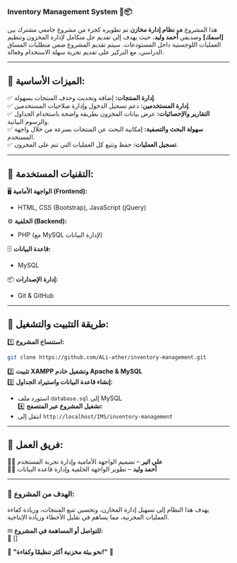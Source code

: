 ### **Inventory Management System** 🏢📦  

هذا المشروع هو **نظام إدارة مخازن** تم تطويره كجزء من مشروع جامعي مشترك بين **[اسمك]** وصديقي **أحمد وليد**، حيث يهدف إلى تقديم حل متكامل لإدارة المخزون وتنظيم العمليات اللوجستية داخل المستودعات. سيتم تقديم المشروع ضمن متطلبات المساق الدراسي، مع التركيز على تقديم تجربة سهلة الاستخدام وفعالة.  

---

## **🔹 الميزات الأساسية:**  
✅ **إدارة المنتجات:** إضافة وتحديث وحذف المنتجات بسهولة.  
✅ **إدارة المستخدمين:** دعم تسجيل الدخول وإدارة صلاحيات المستخدمين.  
✅ **التقارير والإحصائيات:** عرض بيانات المخزون بطريقة واضحة باستخدام الجداول والرسوم البيانية.  
✅ **سهولة البحث والتصفية:** إمكانية البحث عن المنتجات بسرعة من خلال واجهة المستخدم.  
✅ **تسجيل العمليات:** حفظ وتتبع كل العمليات التي تتم على المخزون.  

---

## **🔹 التقنيات المستخدمة:**  
🖥 **الواجهة الأمامية (Frontend):**  
- HTML, CSS (Bootstrap), JavaScript (jQuery)  

⚙ **الخلفية (Backend):**  
- PHP (مع MySQL لإدارة البيانات)  

🗄 **قاعدة البيانات:**  
- MySQL  

📦 **إدارة الإصدارات:**  
- Git & GitHub  

---

## **🔹 طريقة التثبيت والتشغيل:**  
1️⃣ **استنساخ المشروع:**  
```bash
git clone https://github.com/ALi-ather/inventory-management.git
```
2️⃣ **تثبيت XAMPP وتشغيل خادم Apache & MySQL**  
3️⃣ **إنشاء قاعدة البيانات واستيراد الجداول:**  
- استورد ملف `database.sql` إلى MySQL  
4️⃣ **تشغيل المشروع عبر المتصفح:**  
- انتقل إلى `http://localhost/IMS/inventory-management`  

---

## **🔹 فريق العمل:**  
👨‍💻 **علي اثير** – تصميم الواجهة الأمامية وإدارة تجربة المستخدم  
👨‍💻 **أحمد وليد** – تطوير الواجهة الخلفية وإدارة قاعدة البيانات 

---

### 🎯 **الهدف من المشروع:**  
يهدف هذا النظام إلى تسهيل إدارة المخازن، وتحسين تتبع المنتجات، وزيادة كفاءة العمليات المخزنية، مما يساهم في تقليل الأخطاء وزيادة الإنتاجية.  

✉ **للتواصل أو المساهمة في المشروع:**  
📧 []  

📌 **"نحو بيئة مخزنية أكثر تنظيمًا وكفاءة!"** 🚀
